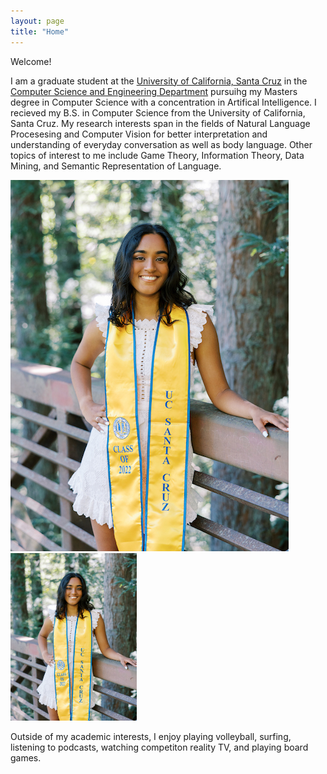 ```yaml
---
layout: page
title: "Home"
---
```


Welcome!

I am a graduate student at the [University of California, Santa Cruz](https://www.ucsc.edu/) in the [Computer Science and Engineering Department](https://engineering.ucsc.edu/departments/computer-science-and-engineering) pursuihg my Masters degree in Computer Science with a concentration in Artifical Intelligence. I recieved my B.S. in Computer Science from the University of California, Santa Cruz. My research interests span in the fields of Natural Language Procesesing and Computer Vision for better interpretation and understanding of everyday conversation as well as body language. Other topics of interest to me include Game Theory, Information Theory, Data Mining, and Semantic Representation of Language.



![img](/assets/gradphoto_smaller.jpg)
<img src="/assets/gradphoto.jpg" alt=“picture” style="height: 40%; width:40%; align:center" />
                                             
Outside of my academic interests, I enjoy playing volleyball, surfing, listening to podcasts, watching competiton reality TV, and playing board games.


